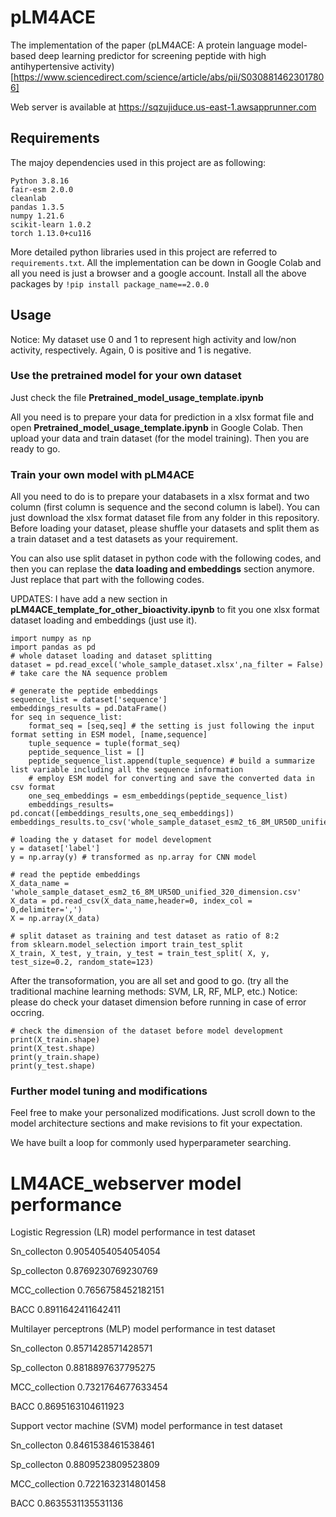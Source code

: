 # pLM4ACE
The implementation of the paper (pLM4ACE: A protein language model-based deep learning predictor for screening peptide with high antihypertensive activity)[https://www.sciencedirect.com/science/article/abs/pii/S0308814623017806]

Web server is available at https://sqzujiduce.us-east-1.awsapprunner.com
## Requirements
The majoy dependencies used in this project are as following:
```
Python 3.8.16
fair-esm 2.0.0
cleanlab
pandas 1.3.5
numpy 1.21.6
scikit-learn 1.0.2
torch 1.13.0+cu116
```
More detailed python libraries used in this project are referred to ```requirements.txt```. 
All the implementation can be down in Google Colab and all you need is just a browser and a google account.
Install all the above packages by ```!pip install package_name==2.0.0```

## Usage
Notice: My dataset use 0 and 1 to represent high activity and low/non activity, respectively. Again, 0 is positive and 1 is negative. 
### Use the pretrained model for your own dataset

Just check the file **Pretrained_model_usage_template.ipynb**

All you need is to prepare your data for prediction in a xlsx format file and open **Pretrained_model_usage_template.ipynb** in Google Colab.
Then upload your data and train dataset (for the model training). 
Then you are ready to go. 

### Train your own model with pLM4ACE

All you need to do is to prepare your databasets in a xlsx format and two column (first column is sequence and the second column is label).
You can just download the xlsx format dataset file from any folder in this repository. Before loading your dataset, please shuffle your datasets and split them as a train dataset and a test datasets as your requirement.

You can also use split dataset in python code with the following codes, and then you can replase the **data loading and embeddings** section anymore. Just replace that part with the following codes. 

UPDATES: I have add a new section in **pLM4ACE_template_for_other_bioactivity.ipynb** to fit you one xlsx format dataset loading and embeddings (just use it).
```
import numpy as np
import pandas as pd
# whole dataset loading and dataset splitting 
dataset = pd.read_excel('whole_sample_dataset.xlsx',na_filter = False) # take care the NA sequence problem

# generate the peptide embeddings
sequence_list = dataset['sequence'] 
embeddings_results = pd.DataFrame()
for seq in sequence_list:
    format_seq = [seq,seq] # the setting is just following the input format setting in ESM model, [name,sequence]
    tuple_sequence = tuple(format_seq)
    peptide_sequence_list = []
    peptide_sequence_list.append(tuple_sequence) # build a summarize list variable including all the sequence information
    # employ ESM model for converting and save the converted data in csv format
    one_seq_embeddings = esm_embeddings(peptide_sequence_list)
    embeddings_results= pd.concat([embeddings_results,one_seq_embeddings])
embeddings_results.to_csv('whole_sample_dataset_esm2_t6_8M_UR50D_unified_320_dimension.csv')

# loading the y dataset for model development 
y = dataset['label']
y = np.array(y) # transformed as np.array for CNN model

# read the peptide embeddings
X_data_name = 'whole_sample_dataset_esm2_t6_8M_UR50D_unified_320_dimension.csv'
X_data = pd.read_csv(X_data_name,header=0, index_col = 0,delimiter=',')
X = np.array(X_data)

# split dataset as training and test dataset as ratio of 8:2
from sklearn.model_selection import train_test_split
X_train, X_test, y_train, y_test = train_test_split( X, y, test_size=0.2, random_state=123)

```
After the transoformation, you are all set and good to go. (try all the traditional machine learning methods: SVM, LR, RF, MLP, etc.)
Notice: please do check your dataset dimension before running in case of error occring.
```
# check the dimension of the dataset before model development
print(X_train.shape)
print(X_test.shape)
print(y_train.shape)
print(y_test.shape)
```
### Further model tuning and modifications

Feel free to make your personalized modifications. Just scroll down to the model architecture sections and make revisions to fit your expectation.

We have built a loop for commonly used hyperparameter searching.

# LM4ACE_webserver model performance

Logistic Regression (LR) model performance in test dataset

Sn_collecton 0.9054054054054054

Sp_collecton 0.8769230769230769

MCC_collection 0.7656758452182151

BACC 0.8911642411642411

Multilayer perceptrons (MLP) model performance in test dataset

Sn_collecton 0.8571428571428571

Sp_collecton 0.8818897637795275

MCC_collection 0.7321764677633454

BACC 0.8695163104611923

Support vector machine (SVM) model performance in test dataset

Sn_collecton 0.8461538461538461

Sp_collecton 0.8809523809523809

MCC_collection 0.7221632314801458

BACC 0.8635531135531136
